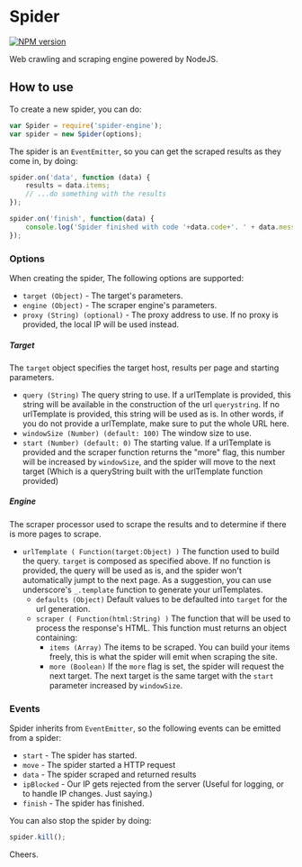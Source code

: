 # Spider

[![NPM version](https://badge.fury.io/js/spider-engine.svg)](http://badge.fury.io/js/spider-engine)

Web crawling and scraping engine powered by NodeJS.

## How to use

To create a new spider, you can do:

```js
var Spider = require('spider-engine');
var spider = new Spider(options);
```

The spider is an `EventEmitter`, so you can get the scraped results as they come in, by doing:

```js
spider.on('data', function (data) {
	results = data.items;
	// ...do something with the results
});

spider.on('finish', function(data) {
	console.log('Spider finished with code '+data.code+'. ' + data.message);
});
```

### Options

When creating the spider, The following options are supported:  

- `target (Object)` - The target's parameters.
- `engine (Object)` - The scraper engine's parameters.
- `proxy (String) (optional)` - The proxy address to use. If no proxy is provided, the local IP will be used instead.

##### Target
  
The `target` object specifies the target host, results per page and starting parameters.

- `query (String)` The query string to use. If a urlTemplate is provided, this string will be available in the construction of the url `querystring`. If no urlTemplate is provided, this string will be used as is. In other words, if you do not provide a urlTemplate, make sure to put the whole URL here.
- `windowSize (Number) (default: 100)` The window size to use.
- `start (Number) (default: 0)` The starting value. If a urlTemplate is provided and the scraper function returns the "more" flag, this number will be increased by `windowSize`, and the spider will move to the next target (Which is a queryString built with the urlTemplate function provided)


##### Engine

The scraper processor used to scrape the results and to determine if there is more pages to scrape.

- `urlTemplate ( Function(target:Object) )` The function used to build the query. `target` is composed as specified above. If no function is provided, the query will be used as is, and the spider won't automatically jumpt to the next page. As a suggestion, you can use underscore's `_.template` function to generate your urlTemplates.
  - `defaults (Object)` Default values to be defaulted into `target` for the url generation.
  - `scraper ( Function(html:String) )` The function that will be used to process the response's HTML. This function must returns an object containing:
    - `items (Array)` The items to be scraped. You can build your items freely, this is what the spider will emit when scraping the site.
    - `more (Boolean)` If the `more` flag is set, the spider will request the next target. The next target is the same target with the `start` parameter increased by `windowSize`.


### Events

Spider inherits from `EventEmitter`, so the following events can be emitted from a spider:

- `start` - The spider has started.
- `move` - The spider started a HTTP request
- `data` - The spider scraped and returned results
- `ipBlocked` - Our IP gets rejected from the server (Useful for logging, or to handle IP changes. Just saying.)
- `finish` - The spider has finished.

You can also stop the spider by doing:

```js
spider.kill();
```

Cheers.
